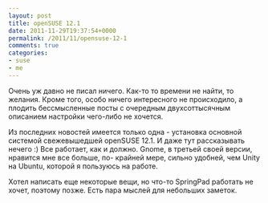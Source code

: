 ```yaml
---
layout: post
title: openSUSE 12.1
date: 2011-11-29T19:37:54+0000
permalink: /2011/11/opensuse-12-1
comments: true
categories:
- suse
- me
---
```


Очень уж давно не писал ничего. Как-то то времени не найти, то желания. Кроме
того, особо ничего интересного не происходило, а плодить бессмысленные посты с
очередным двухсоттысячным описанием настройки чего-либо не хочется.

Из последних новостей имеется только одна - установка основной системой
свежевышедшей openSUSE 12.1. И даже тут рассказывать нечего :) Все работает,
как и должно. Gnome, в третьей своей версии, нравится мне все больше, по-
крайней мере, сильно удобней, чем Unity на Ubuntu, которой я пользуюсь на
работе.

Хотел написать еще некоторые вещи, но что-то SpringPad работать не хочет,
поэтому позже. Есть пара мыслей для небольших заметок.

